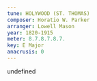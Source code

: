```yaml
---
tune: HOLYWOOD (ST. THOMAS)
composer: Horatio W. Parker
arranger: Lowell Mason
year: 1820-1915
meter: 8.7.8.7.8.7.
key: E Major
anacrusis: 0
---
```

undefined